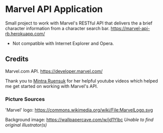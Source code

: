 # Marvel API Application
Small project to work with Marvel's RESTful API that delivers the a brief character information from a character search bar.
https://marvel-api-rb.herokuapp.com/

- Not compatible with Internet Explorer and Opera.


## Credits

Marvel.com API. 
https://developer.marvel.com/ 

Thank you to [Mintra Ruensuk](https://mintra-ruensuk.github.io/) for her helpful youtube videos which helped me get started on working with Marvel's API.


### Picture Sources

'Marvel' logo: https://commons.wikimedia.org/wiki/File:MarvelLogo.svg

Background image: 
https://wallpapercave.com/w/jd1Ylbc
*Unable to find original illustrator(s)*
